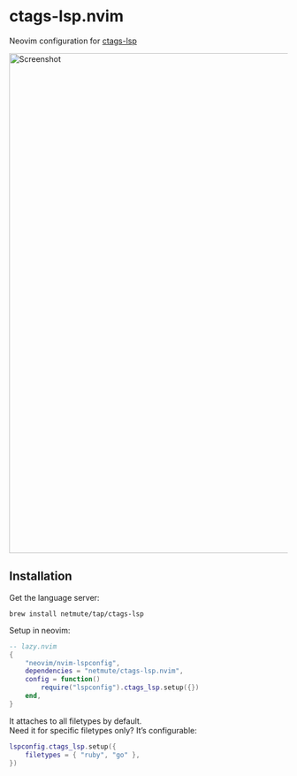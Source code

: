 # ctags-lsp.nvim

Neovim configuration for [ctags-lsp](https://github.com/netmute/ctags-lsp)

<img width="904" alt="Screenshot" src="https://github.com/user-attachments/assets/491dcc8e-3f74-465c-8657-6cd43a915b1f">

## Installation

Get the language server:

```
brew install netmute/tap/ctags-lsp
```

Setup in neovim:

```lua
-- lazy.nvim
{
    "neovim/nvim-lspconfig",
    dependencies = "netmute/ctags-lsp.nvim",
    config = function()
        require("lspconfig").ctags_lsp.setup({})
    end,
}
```

It attaches to all filetypes by default.  
Need it for specific filetypes only? It’s configurable:

```lua
lspconfig.ctags_lsp.setup({
    filetypes = { "ruby", "go" },
})
```
